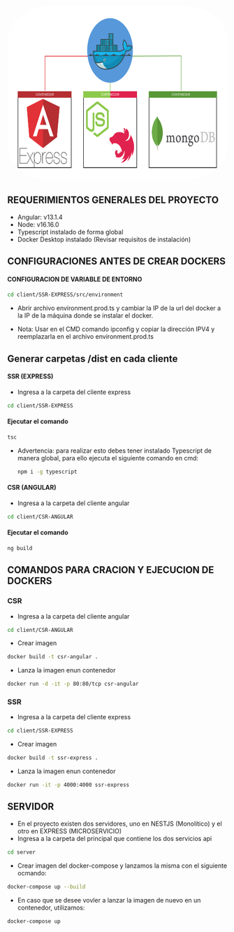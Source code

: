 <p align="center"><img src="img.png" text-align="center" width="700" height="400" style="border-radius: 20%"/></p>

## REQUERIMIENTOS GENERALES DEL PROYECTO
- Angular: v13.1.4
- Node: v16.16.0
- Typescript instalado de forma global
- Docker Desktop instalado (Revisar requisitos de instalación) 

## CONFIGURACIONES ANTES DE CREAR DOCKERS

#### CONFIGURACION DE VARIABLE DE ENTORNO 

```sh
cd client/SSR-EXPRESS/src/environment
```
- Abrir archivo environment.prod.ts y cambiar la IP de la url del docker a la IP de la máquina donde se instalar el docker.

- Nota: Usar en el CMD comando ipconfig y copiar la dirección IPV4 y reemplazarla en el archivo environment.prod.ts

## Generar carpetas /dist en cada cliente
#### SSR (EXPRESS)
- Ingresa a la carpeta del cliente express
```sh
cd client/SSR-EXPRESS
```

#### Ejecutar el comando

```sh
tsc
```
- Advertencia: para realizar esto debes tener instalado Typescript de manera global, para ello ejecuta el siguiente comando en cmd:

	```sh
	npm i -g typescript
	```
#### CSR (ANGULAR)
- Ingresa a la carpeta del cliente angular
```sh
cd client/CSR-ANGULAR
```

#### Ejecutar el comando

```sh
ng build
```

## COMANDOS PARA CRACION Y EJECUCION DE DOCKERS

### CSR
- Ingresa a la carpeta del cliente angular
```sh
cd client/CSR-ANGULAR
```
- Crear imagen
```sh
docker build -t csr-angular .
```
- Lanza la imagen enun contenedor
```sh
docker run -d -it -p 80:80/tcp csr-angular
```
### SSR
- Ingresa a la carpeta del cliente express
```sh
cd client/SSR-EXPRESS
```
- Crear imagen
```sh
docker build -t ssr-express .
```
- Lanza la imagen enun contenedor
```sh
docker run -it -p 4000:4000 ssr-express
```

## SERVIDOR

- En el proyecto existen dos servidores, uno en NESTJS (Monolítico) y el otro en EXPRESS (MICROSERVICIO)
- Ingresa a la carpeta del principal que contiene los dos servicios api
```sh
cd server
```
- Crear imagen del docker-compose y lanzamos la misma con el siguiente ocmando:
```sh
docker-compose up --build
```
- En caso que se desee vovler a lanzar la imagen de nuevo en un contenedor, utilizamos:
```sh
docker-compose up
```